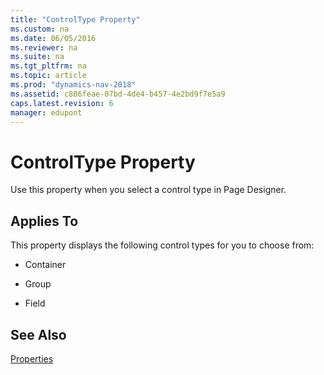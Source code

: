 ```yaml
---
title: "ControlType Property"
ms.custom: na
ms.date: 06/05/2016
ms.reviewer: na
ms.suite: na
ms.tgt_pltfrm: na
ms.topic: article
ms.prod: "dynamics-nav-2018"
ms.assetid: c886feae-07bd-4de4-b457-4e2bd9f7e5a9
caps.latest.revision: 6
manager: edupont
---
```

# ControlType Property
Use this property when you select a control type in Page Designer.  
  
## Applies To  
 This property displays the following control types for you to choose from:  
  
-   Container  
  
-   Group  
  
-   Field  
  
## See Also  
 [Properties](Properties.md)